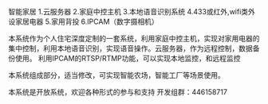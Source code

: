 智能家居
 1.云服务器
 2.家庭中控主机
 3.本地语音识别系统
 4.433或红外,wifi类外设家居电器
 5.家用背投
 6.IPCAM（数字摄相机）
 

本系统作为个人住宅深度定制的一套系统，利用家庭中控主机，实现对家用电器的集中控制，利用本地语音识别，实现语音操作。云服务器，作为远程控制，数据备份使用。
利用IPCAM的RTSP/RTMP功能，可以实现本地监控，和远程监控

本系统组成部分，适当修改，可实现智能农场，智能工厂等场景使用。

本系统是开放系统，欢迎各种形式的参与和支持
开发组群：446158717
